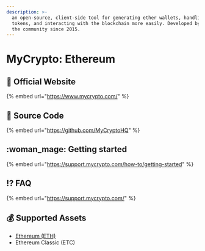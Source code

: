 ```yaml
---
description: >-
  an open-source, client-side tool for generating ether wallets, handling ERC-20
  tokens, and interacting with the blockchain more easily. Developed by and for
  the community since 2015.
---
```


# MyCrypto: Ethereum

## :rocket: Official Website

{% embed url="https://www.mycrypto.com/" %}

## :bookmark_tabs: Source Code

{% embed url="https://github.com/MyCryptoHQ" %}

## :woman_mage: Getting started

{% embed url="https://support.mycrypto.com/how-to/getting-started" %}

## :interrobang: FAQ

{% embed url="https://support.mycrypto.com/" %}

## :moneybag: Supported Assets

* [Ethereum (ETH)](../../coins/overview-eth/)
* Ethereum Classic (ETC)
